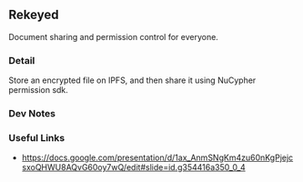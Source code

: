 Rekeyed
---

Document sharing and permission control for everyone.


### Detail

Store an encrypted file on IPFS, and then share it using NuCypher permission sdk.

### Dev Notes

### Useful Links
* https://docs.google.com/presentation/d/1ax_AnmSNgKm4zu60nKgPjejcsxoQHWU8AQvG60oy7wQ/edit#slide=id.g354416a350_0_4




